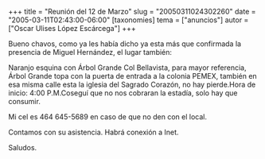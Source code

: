 +++
title = "Reunión del 12 de Marzo"
slug = "20050311024302260"
date = "2005-03-11T02:43:00-06:00"
[taxonomies]
tema = ["anuncios"]
autor = ["Oscar Ulises López Escárcega"]
+++

Bueno chavos, como ya les había dicho ya esta más que confirmada la
presencia de Miguel Hernández, el lugar también:

Naranjo esquina con Árbol Grande Col Bellavista, para mayor referencia,
Árbol Grande topa con la puerta de entrada a la colonia PEMEX, también
en esa misma calle esta la iglesia del Sagrado Corazón, no hay
pierde.Hora de inicio: 4:00 P.M.Coseguí que no nos cobraran la estadía,
solo hay que consumir.

Mi cel es 464 645-5689 en caso de que no den con el local.

Contamos con su asistencia. Habrá conexión a Inet.

Saludos.
